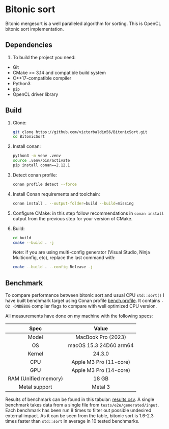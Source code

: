 # Bitonic sort

Bitonic mergesort is a well paralleled algorithm for sorting.
This is OpenCL bitonic sort implementation.

## Dependencies

1. To build the project you need:

* Git
* CMake >= 3.14 and compatible build system
* C++17-compatible compiler
* Python3
* `pip`
* OpenCL driver library

## Build

1. Clone:

   ```sh
   git clone https://github.com/victorbaldin56/BitonicSort.git
   cd BitonicSort
   ```

1. Install conan:

   ```sh
   python3 -m venv .venv
   source .venv/bin/activate
   pip install conan==2.12.1
   ```

1. Detect conan profile:

   ```sh
   conan profile detect --force
   ```

1. Install Conan requirements and toolchain:

   ```sh
   conan install . --output-folder=build --build=missing
   ```

1. Configure CMake: in this step follow recommendations in `conan install`
   output from the previous step for your version of CMake.

1. Build:

   ```sh
   cd build
   cmake --build . -j
   ```

   *Note*: if you are using multi-config generator
   (Visual Studio, Ninja Multiconfig, etc),
   replace the last command with:

   ```sh
   cmake --build . --config Release -j
   ```

## Benchmark

To compare performance between bitonic sort and usual CPU `std::sort()` I have
built benchmark target using Conan profile [bench.profile](profiles/bench.profile).
It contains `-O2 -DNDEBUG` compiler flags
to compare with well optimized CPU version.

All measurements have done on my machine with the following specs:

| Spec | Value |
|:---------:|:--------------:|
| Model | MacBook Pro (2023) |
| OS        |  macOS 15.3 24D60 arm64 |
| Kernel | 24.3.0 |
| CPU | Apple M3 Pro (11-core) |
| GPU | Apple M3 Pro (14-core) |
| RAM (Unified memory) | 18 GB |
| Metal support | Metal 3 |

Results of benchmark can be found in this tabular: [results.csv](results/results.csv).
A single benchmark takes data from a single file from `tests/e2e/generated/input`.
Each benchmark has been run 8 times to filter out possible undesired external impact.
As it can be seen from the table,
bitonic sort is 1.6-2.3 times faster
than `std::sort` in average in
10 tested benchmarks.
